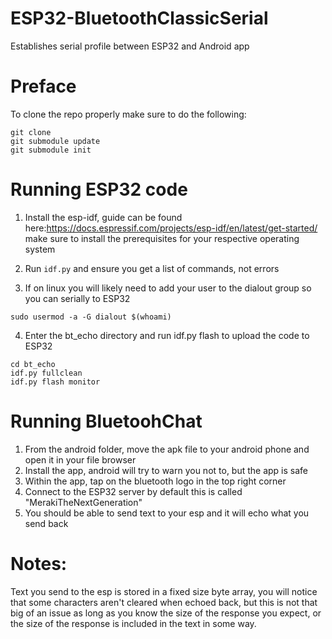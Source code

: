 # ESP32-BluetoothClassicSerial
Establishes serial profile between ESP32 and Android app

# Preface
To clone the repo properly make sure to do the following:
```
git clone
git submodule update
git submodule init
```

# Running ESP32 code
1. Install the esp-idf, guide can be found here:https://docs.espressif.com/projects/esp-idf/en/latest/get-started/
make sure to install the prerequisites for your respective operating system
2. Run `idf.py` and ensure you get a list of commands, not errors

3. If on linux you will likely need to add your user to the dialout group so you can serially to ESP32
```
sudo usermod -a -G dialout $(whoami)
```
4. Enter the bt_echo directory and run idf.py flash to upload the code to ESP32
```
cd bt_echo
idf.py fullclean
idf.py flash monitor
```

# Running BluetoohChat
1. From the android folder, move the apk file to your android phone and open it in your file browser
2. Install the app, android will try to warn you not to, but the app is safe
3. Within the app, tap on the bluetooth logo in the top right corner
4. Connect to the ESP32 server by default this is called "MerakiTheNextGeneration"
5. You should be able to send text to your esp and it will echo what you send back


# Notes:
Text you send to the esp is stored in a fixed size byte array, you will notice that some characters aren't cleared when echoed back, but this is not that big of an issue as long as you know the size of the response you expect, or the size of the response is included in the text in some way.
